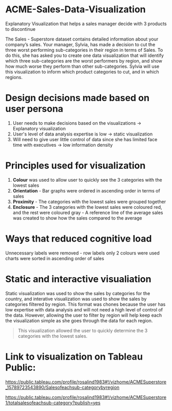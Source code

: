 # ACME-Sales-Data-Visualization
Explanatory Visualization that helps a sales manager decide with 3 products to discontinue

The Sales - Superstore dataset contains detailed information about your company’s sales. Your manager, Sylvia, has made a decision to cut the three worst performing sub-categories in their region in terms of Sales. To do this, she has asked you to create one data visualization that will identify which three sub-categories are the worst performers by region, and show how much worse they perform than other sub-categories. Sylvia will use this visualization to inform which product categories to cut, and in which regions.

# Design decisions made based on user persona
1. User needs to make decisions based on the visualizations -> Explanatory visualization
2. User's level of data analysis expertise is low -> static visualization
3. Will need to give user little control of data since she has limited face time with executives -> low information density

# Principles used for visualization

1. **Colour** was used to allow user to quickly see the 3 categories with the lowest sales
2. **Orientation** - Bar graphs were ordered in ascending order in terms of sales
3. **Proximity** - The categories with the lowest sales were grouped together
4. **Enclosure** - The 3 categories with the lowest sales were coloured red, and the rest were coloured gray
                 - A reference line of the average sales was created to show how the sales compared to the average

# Ways that reduced cognitive load
Unnecessary labels were removed - row labels
only 2 colours were used
charts were sorted in ascending order of sales

# Static and interactive visualiation
Static visualization was used to show the sales by categories for the country, and interative visualization was used to show the sales by categories filtered by region. This format was chones because the user has low expertise with data analysis and will not need a high level of control of the data. However, allowing the user to filter by region will help keep each the visualization simple as she goes through the data for each region. 

> This visualization allowed the user to quickly determine the 3 categories with the lowest sales.

# Link to visualization on Tableau Public:

https://public.tableau.com/profile/rosalind1983#!/vizhome/ACMESuperstore_15789723543890/Salesofeachsub-categorybyregion

https://public.tableau.com/profile/rosalind1983#!/vizhome/ACMESuperstore1/totalsalesofeachsub-category?publish=yes
